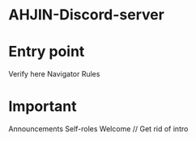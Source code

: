 # AHJIN-Discord-server
# Entry point
Verify here
Navigator
Rules
# Important
Announcements
Self-roles
Welcome
// Get rid of intro
